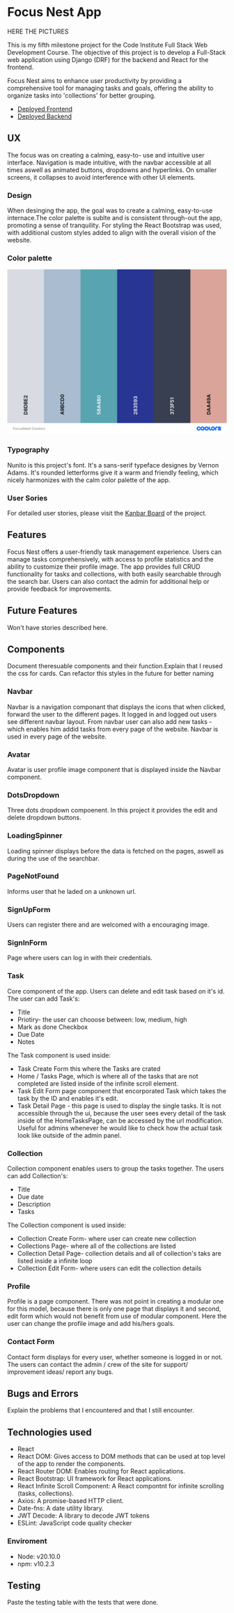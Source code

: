 # Focus Nest App

HERE THE PICTURES

This is my fifth milestone project for the Code Institute Full Stack Web Development Course. The objective of this project is to develop a Full-Stack web application using Django (DRF) for the backend and React for the frontend.

Focus Nest aims to enhance user productivity by providing a comprehensive tool for managing tasks and goals, offering the ability to organize tasks into 'collections' for better grouping.

- [Deployed Frontend](https://focus-nest-1f84ad6cf300.herokuapp.com/)
- [Deployed Backend](https://focus-nest-api-a8aee1208ee3.herokuapp.com/)

## UX

The focus was on creating a calming, easy-to- use and intuitive user interface. Navigation is made intuitive, with the navbar accessible at all times aswell as animated buttons, dropdowns and hyperlinks. On smaller screens, it collapses to avoid interference with other UI elements.

### Design

When desinging the app, the goal was to create a calming, easy-to-use internace.The color palette is sublte and is consistent through-out the app, promoting a sense of tranquility.
For styling the React Bootstrap was used, with additional custom styles added to align with the overall vision of the website.

### Color palette

![coolors](./documentation/FocusNest%20Coolors.png)

### Typography

Nunito is this project's font. It's a sans-serif typeface designes by Vernon Adams. It's rounded letterforms give it a warm and friendly feeling, which nicely harmonizes with the calm color palette of the app.

### User Sories

For detailed user stories, please visit the [Kanbar Board](https://github.com/users/KarolSU96/projects/3) of the project.

## Features

Focus Nest offers a user-friendly task management experience. Users can manage tasks comprehensively, with access to profile statistics and the ability to customize their profile image. The app provides full CRUD functionality for tasks and collections, with both easily searchable through the search bar. Users can also contact the admin for additional help or provide feedback for improvements.

## Future Features

Won't have stories described here.

## Components

Document theresuable components and their function.Explain that I reused the css for cards. Can refactor this styles in the future for better naming

### Navbar

Navbar is a navigation componant that displays the icons that when clicked, forward the user to the different pages. It logged in and logged out users see different navbar layout. From navbar user can also add new tasks - which enables him addid tasks from every page of the website. Navbar is used in every page of the website.

### Avatar

Avatar is user profile image component that is displayed inside the Navbar component.

### DotsDropdown

Three dots dropdown compoenent. In this project it provides the edit and delete dropdown buttons.

### LoadingSpinner

Loading spinner displays before the data is fetched on the pages, aswell as during the use of the searchbar.

### PageNotFound

Informs user that he laded on a unknown url.

### SignUpForm

Users can register there and are welcomed with a encouraging image.

### SignInForm

Page where users can log in with their credentials.

### Task

Core component of the app. Users can delete and edit task based on it's id.
The user can add Task's:

- Title
- Priotiry- the user can chooose between: low, medium, high
- Mark as done Checkbox
- Due Date
- Notes

The Task component is used inside:

- Task Create Form this where the Tasks are crated
- Home / Tasks Page, which is where all of the tasks that are not completed are listed inside of the infinite scroll element.
- Task Edit Form page component that encorporated Task which takes the task by the ID and enables it's edit.
- Task Detail Page - this page is used to display the single tasks. It is not accessible through the ui, because the user sees every detail of the task inside of the HomeTasksPage, can be accessed by the url modification. Useful for admins whenever he would like to check how the actual task look like outside of the admin panel.

### Collection

Collection component enables users to group the tasks together.
The users can add Collection's:

- Title
- Due date
- Description
- Tasks

The Collection component is used inside:

- Collection Create Form- where user can create new collection
- Collections Page- where all of the collections are listed
- Collection Detail Page- collection details and all of collection's taks are listed inside a infinite loop
- Collection Edit Form- where users can edit the collection details

### Profile

Profile is a page component. There was not point in creating a modular one for this model, because there is only one page that displays it and second, edit form which would not benefit from use of modular component.
Here the user can change the profile image and add his/hers goals.

### Contact Form

Contact form displays for every user, whether someone is logged in or not. The users can contact the admin / crew of the site for support/ improvement ideas/ report any bugs.



## Bugs and Errors

Explain the problems that I encountered and that I still encounter.

## Technologies used

- React
- React DOM: Gives access to DOM methods that can be used at top level of the app to render the components.
- React Router DOM: Enables routing for React applications.
- React Bootstrap: UI framework for React applications.
- React Infinite Scroll Component: A React compontnt for infinite scrolling (tasks, collections).
- Axios: A promise-based HTTP client.
- Date-fns: A date utility library.
- JWT Decode: A library to decode JWT tokens
- ESLint: JavaScript code quality checker

### Enviroment

- Node: v20.10.0
- npm: v10.2.3

## Testing

Paste the testing table with the tests that were done.
